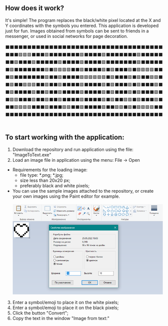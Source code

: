 <h2>How does it work?<br/></h2>
It's simple! The program replaces the black/white pixel located at the X and Y coordinates with the symbols you entered.
This application is developed just for fun. Images obtained from symbols can be sent to friends in a messenger, or used in social networks for page decoration.<br/>
<br/>
⬛️⬛️⬛️⬛️⬛️⬛️⬛️⬛️⬛️⬛️⬛️⬛️⬛️⬛️⬛️⬛️⬛️⬛️⬛️⬛️⬛️⬛️⬛️⬛️⬛️⬛️⬛️⬛️⬛️⬛️⬛️⬛️⬛️⬛️⬛️⬛️<br/>
⬛️⬛️⬛️🟪🟪🟪⬛️⬛️⬛️🟪⬛️⬛️⬛️⬛️⬛️⬛️⬛️🟪⬛️⬛️⬛️⬛️🟪⬛️⬛️⬛️⬛️⬛️⬛️⬛️🟪⬛️⬛️⬛️⬛️⬛️<br/>
⬛️⬛️🟪⬛️⬛️⬛️🟪⬛️⬛️⬛️⬛️⬛️🟪⬛️⬛️⬛️⬛️🟪⬛️⬛️⬛️⬛️🟪⬛️⬛️⬛️⬛️⬛️⬛️⬛️🟪⬛️⬛️⬛️⬛️⬛️<br/>
⬛️🟪⬛️⬛️⬛️⬛️⬛️⬛️⬛️🟪⬛️🟪🟪🟪🟪⬛️⬛️🟪⬛️⬛️⬛️⬛️🟪⬛️🟪⬛️⬛️⬛️🟪⬛️🟪🟪🟪🟪⬛️⬛️<br/>
⬛️🟪⬛️⬛️⬛️⬛️⬛️⬛️⬛️🟪⬛️⬛️🟪⬛️⬛️⬛️⬛️🟪🟪🟪🟪🟪🟪⬛️🟪⬛️⬛️⬛️🟪⬛️🟪⬛️⬛️🟪🟪⬛️<br/>
⬛️🟪⬛️⬛️🟪🟪🟪⬛️⬛️🟪⬛️⬛️🟪⬛️⬛️⬛️⬛️🟪⬛️⬛️⬛️⬛️🟪⬛️🟪⬛️⬛️⬛️🟪⬛️🟪⬛️⬛️⬛️🟪⬛️<br/>
⬛️🟪⬛️⬛️⬛️⬛️🟪⬛️⬛️🟪⬛️⬛️🟪⬛️⬛️⬛️⬛️🟪⬛️⬛️⬛️⬛️🟪⬛️🟪⬛️⬛️⬛️🟪⬛️🟪⬛️⬛️⬛️🟪⬛️<br/>
⬛️🟪🟪⬛️⬛️⬛️🟪⬛️⬛️🟪⬛️⬛️🟪⬛️⬛️⬛️⬛️🟪⬛️⬛️⬛️⬛️🟪⬛️🟪⬛️⬛️🟪🟪⬛️🟪⬛️⬛️⬛️🟪⬛️<br/>
⬛️⬛️🟪🟪🟪🟪⬛️⬛️⬛️🟪⬛️⬛️⬛️🟪🟪⬛️⬛️🟪⬛️⬛️⬛️⬛️🟪⬛️⬛️🟪🟪⬛️🟪⬛️🟪🟪🟪🟪⬛️⬛️<br/>
⬛️⬛⬛️⬛️⬛️⬛️⬛️⬛️⬛️⬛️⬛️⬛️⬛️⬛️⬛️⬛️⬛️⬛️⬛️⬛️⬛️⬛️⬛️⬛️⬛️⬛️⬛️⬛️⬛️⬛️⬛️⬛️⬛️⬛️⬛️⬛️<br/>
<br/>
<h2>To start working with the application:</h2>

1) Download the repository and run application using the file: "ImageToText.exe"
2) Load an image file in application using the menu: File -> Open
  + Requirements for the loading image:
    - file type: *.png; *.jpg;
    - size less than 20x20 px;
    - preferably black and white pixels;<br/>
  + You can use the sample images attached to the repository, or create your own images using the Paint editor for example.<br/>
    <br/>
    ![ScreenS_1](https://github.com/ZakharovNB/ImageToText/blob/main/ScreenS_1.png?raw=true)

3) Enter a symbol/emoji to place it on the white pixels;
4) Enter a symbol/emoji to place it on the black pixels;
5) Click the button "Convert";
6) Copy the text in the window "Image from text:"


